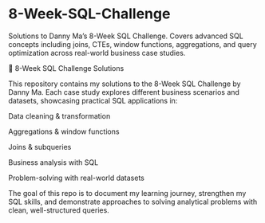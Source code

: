 # 8-Week-SQL-Challenge
Solutions to Danny Ma’s 8-Week SQL Challenge. Covers advanced SQL concepts including joins, CTEs, window functions, aggregations, and query optimization across real-world business case studies.

📌 8-Week SQL Challenge Solutions

This repository contains my solutions to the 8-Week SQL Challenge
 by Danny Ma. Each case study explores different business scenarios and datasets, showcasing practical SQL applications in:

Data cleaning & transformation

Aggregations & window functions

Joins & subqueries

Business analysis with SQL

Problem-solving with real-world datasets

The goal of this repo is to document my learning journey, strengthen my SQL skills, and demonstrate approaches to solving analytical problems with clean, well-structured queries.
